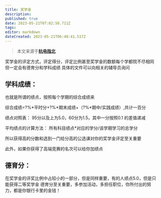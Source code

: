 ```yaml
---
title: 奖学金
description:
published: true
date: 2023-05-21T07:02:58.711Z
tags:
editor: markdown
dateCreated: 2023-05-21T06:48:41.517Z
---
```


> 本文来源于[**杭电指北**](https://www.yuque.com/hduer/guide)

奖学金的评定方式，评定得分，评定比例甚至奖学金的数额每个学都院不尽相同
但一定会有德育分和学科成绩
具体的文件可以向相关的辅导员询问

## 学科成绩：

也就是所谓的绩点，按照每个学期的综合成绩来

综合成绩=?%*平时分+?%*期末成绩+（?%*期中/实践成绩）,共计一百分

绩点对照表：
95分以及上为5.0，60分为1.5，其中一分按照0.1 的差值递减

平均绩点的计算方法：
所有科目绩点*对应的学分/该学期学习的总学分

所以获得高的分数和选到一门给分高的公选课对你的奖学金评定至关重要

此外，如果你获得了高端竞赛的名次可以给你加绩点

## 德育分：

在奖学金的评奖比例中占较小的一部分，但是同样重要，有的人绩点5.0，但是只能获得二等奖学金
德育分至关重要，多参加活动，多担任职位，你所付出的努力，都是你银行卡里的金钱！


